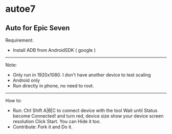 # autoe7
Auto for Epic Seven
---------
Requirement:
- Install ADB from AndroidSDK ( google )

---------
Note:
- Only run in 1920x1080. I don't have another device to test scaling
- Android only
- Run directly in phone, no need to root.

--------
How to:
- Run: Ctrl Shift A|B|C to connect device with the tool
	Wait until Status become Connected! and turn red, device size show your device screen resolution
	Click Start. You can Hide it too.
- Contribute: Fork it and Do it.



